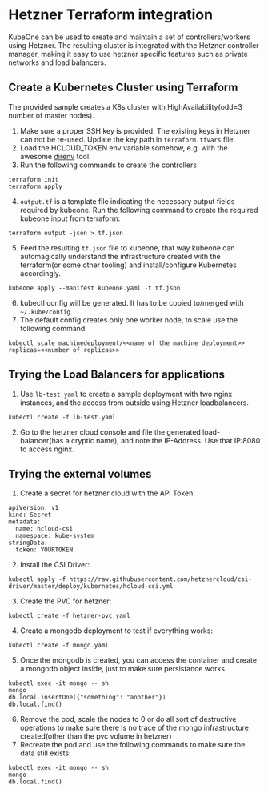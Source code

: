 # Hetzner Terraform integration 
KubeOne can be used to create and maintain a set of controllers/workers using Hetzner. The resulting cluster is integrated with the Hetzner controller manager, making it easy to use hetzner specific features such as private networks and load balancers.

## Create a Kubernetes Cluster using Terraform
The provided sample creates a K8s cluster with HighAvailability(odd=3 number of master nodes).
1. Make sure a proper SSH key is provided. The existing keys in Hetzner can not be re-used. Update the key path in `terraform.tfvars` file.
2. Load the HCLOUD_TOKEN env variable somehow, e.g. with the awesome [direnv](https://direnv.net/) tool.
3. Run the following commands to create the controllers

```
terraform init
terraform apply
```
4. `output.tf` is a template file indicating the necessary output fields required by kubeone. Run the following command to create the required kubeone input from terraform:

```
terraform output -json > tf.json
```

5. Feed the resulting `tf.json` file to kubeone, that way kubeone can automagically understand the infrastructure created with the terraform(or some other tooling) and install/configure Kubernetes accordingly.

```
kubeone apply --manifest kubeone.yaml -t tf.json
```

6. kubectl config will be generated. It has to be copied to/merged with `~/.kube/config`
7. The default config creates only one worker node, to scale use the following command:

```
kubectl scale machinedeployment/<<name of the machine deployment>> replicas=<<number of replicas>>
```

## Trying the Load Balancers for applications
1. Use `lb-test.yaml` to create a sample deployment with two nginx instances, and the access from outside using Hetzner loadbalancers.

```
kubectl create -f lb-test.yaml
``` 

2. Go to the hetzner cloud console and file the generated load-balancer(has a cryptic name), and note the IP-Address. Use that IP:8080 to access nginx.

## Trying the external volumes
1. Create a secret for hetzner cloud with the API Token:

```
apiVersion: v1
kind: Secret
metadata:
  name: hcloud-csi
  namespace: kube-system
stringData:
  token: YOURTOKEN
```

2. Install the CSI Driver:

```
kubectl apply -f https://raw.githubusercontent.com/hetznercloud/csi-driver/master/deploy/kubernetes/hcloud-csi.yml
```

3. Create the PVC for hetzner:

```
kubectl create -f hetzner-pvc.yaml
```

4. Create a mongodb deployment to test if everything works:

```
kubectl create -f mongo.yaml
```

5. Once the mongodb is created, you can access the container and create a mongodb object inside, just to make sure persistance works.

```
kubectl exec -it mongo -- sh
mongo
db.local.insertOne({"something": "another"})
db.local.find()
```

6. Remove the pod, scale the nodes to 0 or do all sort of destructive operations to make sure there is no trace of the mongo infrastructure created(other than the pvc volume in hetzner)
7. Recreate the pod and use the following commands to make sure the data still exists:

```
kubectl exec -it mongo -- sh
mongo
db.local.find()
```